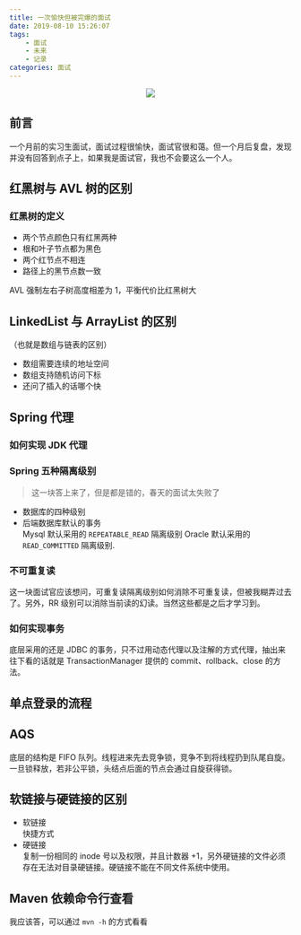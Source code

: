 ```yaml
---
title: 一次愉快但被完爆的面试
date: 2019-08-10 15:26:07
tags:
    - 面试
    - 未来
    - 记录
categories: 面试
---
```


<p align="center">
<img src="https://yiyun-1253940215.cos.ap-shanghai.myqcloud.com/20190810152950.jpeg" class="full-image"/>
</p>

## 前言
一个月前的实习生面试，面试过程很愉快，面试官很和蔼。但一个月后复盘，发现并没有回答到点子上，如果我是面试官，我也不会要这么一个人。

<!--more-->
## 红黑树与 AVL 树的区别
### 红黑树的定义
- 两个节点颜色只有红黑两种
- 根和叶子节点都为黑色
- 两个红节点不相连
- 路径上的黑节点数一致

AVL 强制左右子树高度相差为 1，平衡代价比红黑树大

## LinkedList 与 ArrayList 的区别
（也就是数组与链表的区别）
- 数组需要连续的地址空间
- 数组支持随机访问下标
- 还问了插入的话哪个快


## Spring 代理
### 如何实现 JDK 代理
### Spring 五种隔离级别
> 这一块答上来了，但是都是错的，春天的面试太失败了

- 数据库的四种级别
- 后端数据库默认的事务  
Mysql 默认采用的 `REPEATABLE_READ` 隔离级别 Oracle 默认采用的 `READ_COMMITTED` 隔离级别.

### 不可重复读
这一块面试官应该想问，可重复读隔离级别如何消除不可重复读，但被我糊弄过去了。另外，RR 级别可以消除当前读的幻读。当然这些都是之后才学习到。

### 如何实现事务
底层采用的还是 JDBC 的事务，只不过用动态代理以及注解的方式代理，抽出来往下看的话就是 TransactionManager 提供的 commit、rollback、close 的方法。

## 单点登录的流程
## AQS
底层的结构是 FIFO 队列。线程进来先去竞争锁，竞争不到将线程扔到队尾自旋。一旦锁释放，若非公平锁，头结点后面的节点会通过自旋获得锁。

## 软链接与硬链接的区别
- 软链接  
快捷方式
- 硬链接  
复制一份相同的 inode 号以及权限，并且计数器 +1，另外硬链接的文件必须存在无法对目录硬链接。硬链接不能在不同文件系统中使用。

## Maven 依赖命令行查看
我应该答，可以通过 `mvn -h` 的方式看看